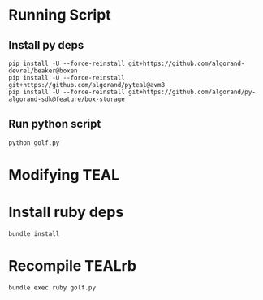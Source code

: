 # Running Script
## Install py deps
```
pip install -U --force-reinstall git+https://github.com/algorand-devrel/beaker@boxen
pip install -U --force-reinstall git+https://github.com/algorand/pyteal@avm8
pip install -U --force-reinstall git+https://github.com/algorand/py-algorand-sdk@feature/box-storage
```

## Run python script
```
python golf.py
```

# Modifying TEAL
# Install ruby deps
```
bundle install
```

# Recompile TEALrb
```
bundle exec ruby golf.py
```